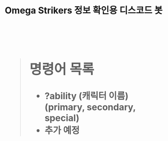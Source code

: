 <h1>Omega Strikers 정보 확인용 디스코드 봇 <h1/><br/>

> ## 명령어 목록 ##
> * ?ability (캐릭터 이름) (primary, secondary, special)<br/>
> * 추가 예정<br/>

